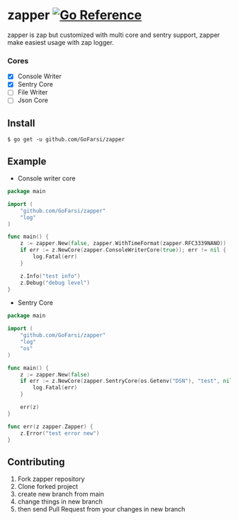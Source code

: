 # zapper [![Go Reference](https://pkg.go.dev/badge/github.com/GoFarsi/zapper.svg)](https://pkg.go.dev/github.com/GoFarsi/zapper)
zapper is zap but customized with multi core and sentry support, zapper make easiest usage with zap logger.

### Cores
- [x] Console Writer
- [x] Sentry Core
- [ ] File Writer
- [ ] Json Core

## Install

```shell
$ go get -u github.com/GoFarsi/zapper
```

## Example

- Console writer core

```go
package main

import (
	"github.com/GoFarsi/zapper"
	"log"
)

func main() {
	z := zapper.New(false, zapper.WithTimeFormat(zapper.RFC3339NANO))
	if err := z.NewCore(zapper.ConsoleWriterCore(true)); err != nil {
		log.Fatal(err)
	}

	z.Info("test info")
	z.Debug("debug level")
}
```

- Sentry Core

```go
package main

import (
	"github.com/GoFarsi/zapper"
	"log"
	"os"
)

func main() {
	z := zapper.New(false)
	if err := z.NewCore(zapper.SentryCore(os.Getenv("DSN"), "test", nil)); err != nil {
		log.Fatal(err)
	}

	err(z)
}

func err(z zapper.Zapper) {
	z.Error("test error new")
}
```

## Contributing

1. Fork zapper repository
2. Clone forked project
3. create new branch from main
4. change things in new branch
5. then send Pull Request from your changes in new branch
